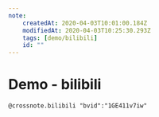 ```yaml
---
note:
    createdAt: 2020-04-03T10:01:00.184Z
    modifiedAt: 2020-04-03T10:25:30.293Z
    tags: [demo/bilibili]
    id: ""
---
```

# Demo - bilibili

`@crossnote.bilibili "bvid":"1GE411v7iw"`  

